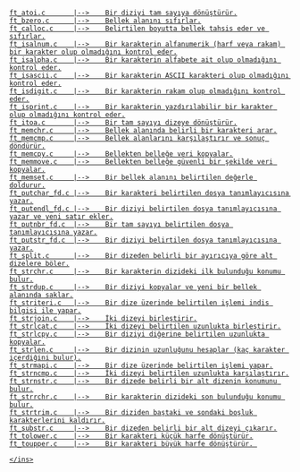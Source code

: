    <ins>
      
    ft_atoi.c       |-->	Bir diziyi tam sayıya dönüştürür.
    ft_bzero.c      |-->	Bellek alanını sıfırlar.
    ft_calloc.c     |-->	Belirtilen boyutta bellek tahsis eder ve sıfırlar.
    ft_isalnum.c    |-->	Bir karakterin alfanumerik (harf veya rakam) bir karakter olup olmadığını kontrol eder.
    ft_isalpha.c    |-->	Bir karakterin alfabete ait olup olmadığını kontrol eder.
    ft_isascii.c    |-->	Bir karakterin ASCII karakteri olup olmadığını kontrol eder.
    ft_isdigit.c    |-->	Bir karakterin rakam olup olmadığını kontrol eder.
    ft_isprint.c    |-->	Bir karakterin yazdırılabilir bir karakter olup olmadığını kontrol eder.
    ft_itoa.c       |-->	Bir tam sayıyı dizeye dönüştürür.
    ft_memchr.c     |-->	Bellek alanında belirli bir karakteri arar.
    ft_memcmp.c     |-->	Bellek alanlarını karşılaştırır ve sonuç döndürür.
    ft_memcpy.c     |-->	Bellekten belleğe veri kopyalar.
    ft_memmove.c    |-->	Bellekten belleğe güvenli bir şekilde veri kopyalar.
    ft_memset.c     |-->	Bir bellek alanını belirtilen değerle doldurur.
    ft_putchar_fd.c |-->	Bir karakteri belirtilen dosya tanımlayıcısına yazar.
    ft_putendl_fd.c |-->	Bir diziyi belirtilen dosya tanımlayıcısına yazar ve yeni satır ekler.
    ft_putnbr_fd.c  |-->	Bir tam sayıyı belirtilen dosya tanımlayıcısına yazar.
    ft_putstr_fd.c  |-->	Bir diziyi belirtilen dosya tanımlayıcısına yazar.
    ft_split.c      |-->	Bir dizeden belirli bir ayırıcıya göre alt dizelere böler.
    ft_strchr.c     |-->	Bir karakterin dizideki ilk bulunduğu konumu bulur.
    ft_strdup.c     |-->	Bir diziyi kopyalar ve yeni bir bellek alanında saklar.
    ft_striteri.c   |-->	Bir dize üzerinde belirtilen işlemi indis bilgisi ile yapar.
    ft_strjoin.c    |-->	İki dizeyi birleştirir.
    ft_strlcat.c    |-->	İki dizeyi belirtilen uzunlukta birleştirir.
    ft_strlcpy.c    |-->	Bir diziyi diğerine belirtilen uzunlukta kopyalar.
    ft_strlen.c     |-->	Bir dizinin uzunluğunu hesaplar (kaç karakter içerdiğini bulur).
    ft_strmapi.c    |-->	Bir dize üzerinde belirtilen işlemi yapar.
    ft_strncmp.c    |-->	İki dizeyi belirtilen uzunlukta karşılaştırır.
    ft_strnstr.c    |-->	Bir dizede belirli bir alt dizenin konumunu bulur.
    ft_strrchr.c    |-->	Bir karakterin dizideki son bulunduğu konumu bulur.
    ft_strtrim.c    |-->	Bir diziden baştaki ve sondaki boşluk karakterlerini kaldırır.
    ft_substr.c     |-->	Bir dizeden belirli bir alt dizeyi çıkarır.
    ft_tolower.c    |-->	Bir karakteri küçük harfe dönüştürür.
    ft_toupper.c    |-->	Bir karakteri büyük harfe dönüştürür. 
    
    </ins>
